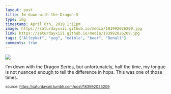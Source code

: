 ```yaml
---
layout: post
title: Im-down-with-the-Dragon-S
type: img
timestamp: April 6th, 2019 1:11pm
image: https://saturdayxiii.github.io/media/183992026209.jpg
link: https://saturdayxiii.github.io/media/183992026209.jpg
tags: ["Alleykat", "yeg", "edible", "beer", "Denali"]
comments: true
---
```

<img src="https://saturdayxiii.github.io/media/183992026209.jpg"/>

I'm down with the Dragon Series, but unfortunately, half the time, my tongue is not nuanced enough to tell the difference in hops.  This was one of those times.
 
  
<small>source: https://saturdayxiii.tumblr.com/post/183992026209</small>